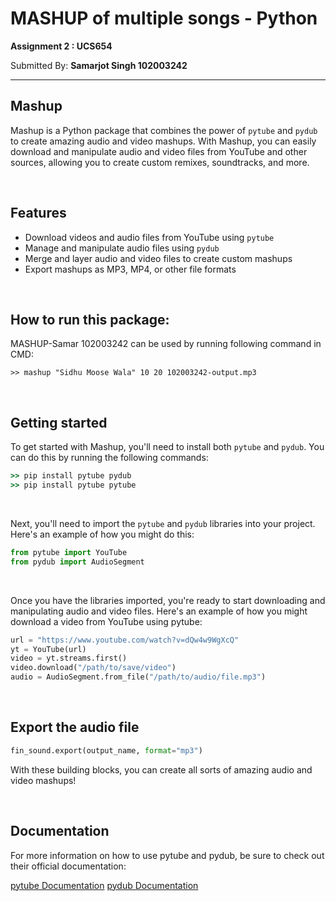 # MASHUP of multiple songs - Python

**Assignment 2 : UCS654**

Submitted By: **Samarjot Singh 102003242**

***

## Mashup

Mashup is a Python package that combines the power of `pytube` and `pydub` to create amazing audio and video mashups. With Mashup, you can easily download and manipulate audio and video files from YouTube and other sources, allowing you to create custom remixes, soundtracks, and more.

<br>

## Features

- Download videos and audio files from YouTube using `pytube`
- Manage and manipulate audio files using `pydub`
- Merge and layer audio and video files to create custom mashups
- Export mashups as MP3, MP4, or other file formats

<br>

## How to run this package:

MASHUP-Samar 102003242  can be used by running following command in CMD:

```
>> mashup "Sidhu Moose Wala" 10 20 102003242-output.mp3
```

<br>

## Getting started

To get started with Mashup, you'll need to install both `pytube` and `pydub`. You can do this by running the following commands:

```cmd
>> pip install pytube pydub
>> pip install pytube pytube
```

<br>

Next, you'll need to import the `pytube` and `pydub` libraries into your project. Here's an example of how you might do this:

```python
from pytube import YouTube
from pydub import AudioSegment
```

<br>

Once you have the libraries imported, you're ready to start downloading and manipulating audio and video files. Here's an example of how you might download a video from YouTube using pytube:

```python
url = "https://www.youtube.com/watch?v=dQw4w9WgXcQ"
yt = YouTube(url)
video = yt.streams.first()
video.download("/path/to/save/video")
audio = AudioSegment.from_file("/path/to/audio/file.mp3")
```

<br>

## Export the audio file

```python
fin_sound.export(output_name, format="mp3")
```

With these building blocks, you can create all sorts of amazing audio and video mashups!

<br>

## Documentation
For more information on how to use pytube and pydub, be sure to check out their official documentation:

[pytube Documentation](https://python-pytube.readthedocs.io/en/latest/)
[pydub Documentation](http://pydub.com/)